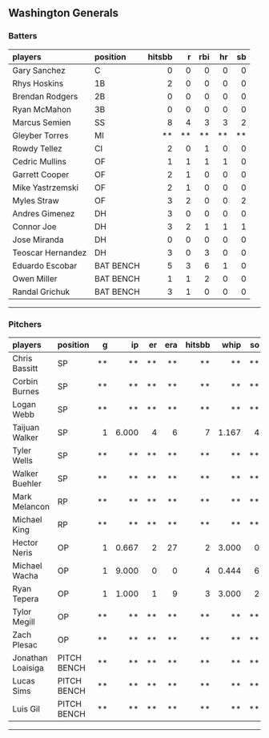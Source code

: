 ## Washington Generals

### Batters

 
|players           |position  | hitsbb|  r| rbi| hr| sb| 
|:-----------------|:---------|------:|--:|---:|--:|--:| 
|Gary Sanchez      |C         |      0|  0|   0|  0|  0| 
|Rhys Hoskins      |1B        |      2|  0|   0|  0|  0| 
|Brendan Rodgers   |2B        |      0|  0|   0|  0|  0| 
|Ryan McMahon      |3B        |      0|  0|   0|  0|  0| 
|Marcus Semien     |SS        |      8|  4|   3|  3|  2| 
|Gleyber Torres    |MI        |     **| **|  **| **| **| 
|Rowdy Tellez      |CI        |      2|  0|   1|  0|  0| 
|Cedric Mullins    |OF        |      1|  1|   1|  1|  0| 
|Garrett Cooper    |OF        |      2|  1|   0|  0|  0| 
|Mike Yastrzemski  |OF        |      2|  1|   0|  0|  0| 
|Myles Straw       |OF        |      3|  2|   0|  0|  2| 
|Andres Gimenez    |DH        |      3|  0|   0|  0|  0| 
|Connor Joe        |DH        |      3|  2|   1|  1|  1| 
|Jose Miranda      |DH        |      0|  0|   0|  0|  0| 
|Teoscar Hernandez |DH        |      3|  0|   3|  0|  0| 
|Eduardo Escobar   |BAT BENCH |      5|  3|   6|  1|  0| 
|Owen Miller       |BAT BENCH |      1|  1|   2|  0|  0| 
|Randal Grichuk    |BAT BENCH |      3|  1|   0|  0|  0| 


* * *

### Pitchers

 
|players           |position    |  g|    ip| er| era| hitsbb|  whip| so|  w| sv| 
|:-----------------|:-----------|--:|-----:|--:|---:|------:|-----:|--:|--:|--:| 
|Chris Bassitt     |SP          | **|    **| **|  **|     **|    **| **| **| **| 
|Corbin Burnes     |SP          | **|    **| **|  **|     **|    **| **| **| **| 
|Logan Webb        |SP          | **|    **| **|  **|     **|    **| **| **| **| 
|Taijuan Walker    |SP          |  1| 6.000|  4|   6|      7| 1.167|  4|  0|  0| 
|Tyler Wells       |SP          | **|    **| **|  **|     **|    **| **| **| **| 
|Walker Buehler    |SP          | **|    **| **|  **|     **|    **| **| **| **| 
|Mark Melancon     |RP          | **|    **| **|  **|     **|    **| **| **| **| 
|Michael King      |RP          | **|    **| **|  **|     **|    **| **| **| **| 
|Hector Neris      |OP          |  1| 0.667|  2|  27|      2| 3.000|  0|  0|  0| 
|Michael Wacha     |OP          |  1| 9.000|  0|   0|      4| 0.444|  6|  1|  0| 
|Ryan Tepera       |OP          |  1| 1.000|  1|   9|      3| 3.000|  2|  0|  0| 
|Tylor Megill      |OP          | **|    **| **|  **|     **|    **| **| **| **| 
|Zach Plesac       |OP          | **|    **| **|  **|     **|    **| **| **| **| 
|Jonathan Loaisiga |PITCH BENCH | **|    **| **|  **|     **|    **| **| **| **| 
|Lucas Sims        |PITCH BENCH | **|    **| **|  **|     **|    **| **| **| **| 
|Luis Gil          |PITCH BENCH | **|    **| **|  **|     **|    **| **| **| **| 


* * *


